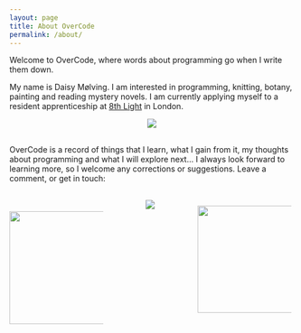 ```yaml
---
layout: page
title: About OverCode
permalink: /about/
---
```


Welcome to OverCode, where words about programming go when I write them down.

My name is Daisy Mølving. I am interested in programming, knitting, botany, painting and reading mystery novels. I am currently applying myself to a resident apprenticeship at <a href="https://8thlight.com/">8th Light</a> in London. 


<div style="margin-bottom: 30px;" align="center">
<img src="../../../../../../../assets/about-page-image.png">
</div>

OverCode is a record of things that I learn, what I gain from it, my thoughts about programming and what I will explore next... I always look forward to learning more, so I welcome any corrections or suggestions. Leave a comment, or get in touch:

<div style="margin-top: 30px;" align="center">
<div style="float: left; width: 33%;"><a target="_blank" href="https://twitter.com/DaisyMolving"> <img style="width: 200px; margin-top: 20px;" src="https://g.twimg.com/Twitter_logo_blue.png"></a> </div>
<div style="float: left; width: 33%; overflow: hidden;"><a target="_blank" href="https://github.com/DaisyMolving"><img src="https://assets-cdn.github.com/images/modules/logos_page/Octocat.png"></a></div>
<div style="float: left; width: 33%; overflow: hidden;"><a target="_blank" href="https://uk.linkedin.com/in/daisymolving"><img style="width: 190px; margin-top: 10px" src="http://marisasanfilippo.com/wp-content/uploads/2015/07/Linkedin_circle.svg_.png"></a></div>
</div>

